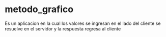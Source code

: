 # metodo_grafico 
Es un aplicacion en la cual los valores se ingresan en el lado del cliente
se resuelve en el servidor y la respuesta regresa al cliente